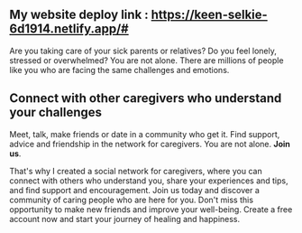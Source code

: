 ## My website deploy link : https://keen-selkie-6d1914.netlify.app/#

Are you taking care of your sick parents or relatives? Do you feel lonely, stressed or overwhelmed? You are not alone. There are millions of people like you who are facing the same challenges and emotions. 

## Connect with other caregivers who understand your challenges
Meet, talk, make friends or date in a community who get it. Find support, advice and friendship in the network for caregivers. You are not alone. **Join us**.

That's why I created a social network for caregivers, where you can connect with others who understand you, share your experiences and tips, and find support and encouragement. Join us today and discover a community of caring people who are here for you. Don't miss this opportunity to make new friends and improve your well-being. Create a free account now and start your journey of healing and happiness.
